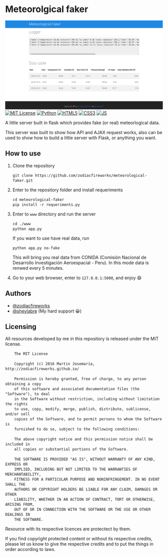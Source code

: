 # Meteorolgical faker

[![Preview](./banner.png)][1]
[![MIT License][2]][1] [![Python][3]][1] [![HTML5][4]][1] [![CSS3][5]][1] [![JS][6]][1]

A little server built in flask which provides fake (or real) meteorlogical data.

This server was built to show how API and AJAX request works, also can be used
to show how to build a little server with Flask, or anything you want.


## How to use

1. Clone the repository
    ```
    git clone https://github.com/zodiacfireworks/meteorological-faker.git
    ```

2. Enter to the repository folder and install requeriments
    ```
    cd meteorological-faker
    pip install -r requeriments.py
    ```

3. Enter to `www` directory and run the server
    ```
    cd ./www
    python app.py
    ```

    If you want to use have real data, run
    ```
    python app.py no-fake
    ```

    This will bring you real data from CONIDA (Comisión Nacional de Desarrollo Investigación Aeroespacial - Peru). In this mode data is renwed every 5 minutes.

4. Go to your web browser, enter to `127.0.0.1:5000`, and enjoy :smile:

## Authors

* [@zodiacfireworks](https://github.com/zodiacfireworks)
* [@sheylabre](https://github.com/sheylabre) (My hard support :grinning:)

## Licensing

All resources developed by me in this repository is released under the MIT license.

```text
    The MIT License

    Copyright (c) 2016 Martin Josemaría, http://zodiacfireworks.github.io/

    Permission is hereby granted, free of charge, to any person obtaining a copy
    of this software and associated documentation files (the "Software"), to deal
    in the Software without restriction, including without limitation the rights
    to use, copy, modify, merge, publish, distribute, sublicense, and/or sell
    copies of the Software, and to permit persons to whom the Software is
    furnished to do so, subject to the following conditions:

    The above copyright notice and this permission notice shall be included in
    all copies or substantial portions of the Software.

    THE SOFTWARE IS PROVIDED "AS IS", WITHOUT WARRANTY OF ANY KIND, EXPRESS OR
    IMPLIED, INCLUDING BUT NOT LIMITED TO THE WARRANTIES OF MERCHANTABILITY,
    FITNESS FOR A PARTICULAR PURPOSE AND NONINFRINGEMENT. IN NO EVENT SHALL THE
    AUTHORS OR COPYRIGHT HOLDERS BE LIABLE FOR ANY CLAIM, DAMAGES OR OTHER
    LIABILITY, WHETHER IN AN ACTION OF CONTRACT, TORT OR OTHERWISE, ARISING FROM,
    OUT OF OR IN CONNECTION WITH THE SOFTWARE OR THE USE OR OTHER DEALINGS IN
    THE SOFTWARE.
```

Resource with its respective licences are protectect by them.

If you find copyright protected content or without its respective credits,
please let us know to give the respective credits and to put the things in
order according to laws.

[1]: git@github.com:zodiacfireworks/meteorological-faker.git
[2]: https://img.shields.io/badge/License-MIT-blue.svg?maxAge=2592000&style=flat-square
[3]: https://img.shields.io/badge/Language-Python-green.svg?maxAge=2592000&style=flat-square
[4]: https://img.shields.io/badge/Language-HTML5-orange.svg?maxAge=2592000&style=flat-square
[5]: https://img.shields.io/badge/Language-CSS3-blue.svg?maxAge=2592000&style=flat-square
[6]: https://img.shields.io/badge/Language-JS-yellow.svg?maxAge=2592000&style=flat-square
